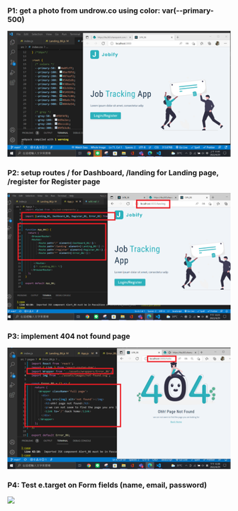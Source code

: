 ### P1: get a photo from undrow.co using color: var(--primary-500)

![](p1.png)

### P2: setup routes / for Dashboard, /landing for Landing page, /register for Register page

![](p2.png)

### P3: implement 404 not found page

![](p3.png)

### P4: Test e.target on Form fields (name, email, password)

![](p4.png)
